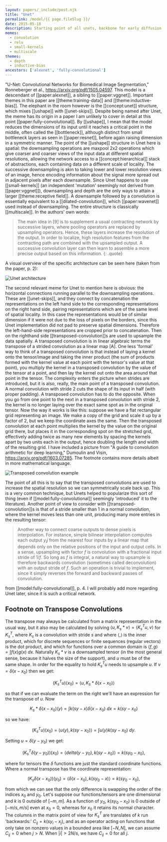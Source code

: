```yaml
---
layout: papers/_include/post.njk
title: "Unet"
permalink: /model/{{ page.fileSlug }}/
date: 2015-05-18
description: Starting point of all unets, backbone for early diffusion models
memes:
  - convolution
  - relu
  - small-kernels
  - multiscale
themes:
  - depth
  - inductive-bias
ancestors: ['alexnet', 'fully-convolutional']
---
```


"U-Net: Convolutional Networks for Biomedical Image Segmentation," Ronneberger et al., https://arxiv.org/pdf/1505.04597. This model is a descendant of [[paper:alexnet]], a sibling to [[paper:vggnet]]. Important themes in this paper are [[theme:training-data]] and [[theme:inductive-bias]]. The elephant in the room however is the [[concept:unet]] structure, which mixes [[ushape]] with [[unet-skips]]. Despite being named after Unet, the meme has its origin in a paper I am unlikely to cover in detail at this point [[paper:fully-convolutional]]. By [[ushape]], I mean that the model reduces the dimensions of its input until it reaches a critical point in the middle, often called the [[bottleneck]], although distinct from small bottleneck layers as seen in [[paper:resnet]], before again raising dimension in a symmetric manner. The point of the [[ushape]] structure in Unet here is spatial: the downsampling operations are maxpool 2x2 operations which give coarser and coarser views of the input data at different spatial resolutions, allowing the network access to a [[concept:hierarchical]] stack of abstractions, each containing data on a different scale of locality. The successive downsampling is akin to taking lower and lower resolution views of an image, hence encoding information about the signal more spread out in adjacent pixels after each downsample. Since Unet happens to use [[small-kernels]] (an independent 'mutation' seemingly not derived from [[paper:vggnet]]), downsampling and depth are the only ways to attain a larger [[theme:receptive field]]. A downsample followed by a convolution is essentially equivalent to a [[dilated-convolution]], which [[paper:wavenet]] used instead of downsampling. The entire structure is classically [[multiscale]]. In the authors' own  words:

> The main idea in [9] is to supplement a usual contracting network by successive layers, where pooling operators are replaced by upsampling operators. Hence, these layers increase the resolution of the output. In order to localize, high resolution features from the contracting path are combined with the upsampled output. A successive convolution layer can then learn to assemble a more precise output based on this information.
{: .quote}

A visual overview of the specific architecture can be seen here (taken from the paper, p. 2):

![Unet architecture](/images/unet-architecture.png)

The second relevant meme for Unet to mention here is obvious: the horizontal connections running parallel to the downsampling operations. These are [[unet-skips]], and they connect by concatenation the representations on the left hand side to the corresponding representations on the right hand side, pairing representations which are of the same level of spatial locality. In this case the representations would be of similar dimension if it were not due to the loss of pixels on the borders, since this Unet implementation did not pad to preserve spatial dimensions. Therefore the left-hand-side representations are cropped prior to concatenation. Then on the righthand side [[transposed-convolution]]s are used to upsample the data spatially. A transposed convolution is in linear algebraic terms the transpose of a strided convolution as a linear map [A]. One less 'formal' way to think of a transposed convolution is that instead of laying a kernel onto the tensor/image and taking the inner product (the sum of products formed with the kernel value at each point with the tensor's value at that point), you multiply the kernel in a transposed convolution by the value of the tensor at a point, and then lay the kernel out onto the area around that point in the tensor. The complexity enters the picture when strides are introduced, but it is also, really, the main point of a transposed convolution. A normal convolution with stride $2$ cuts the shape of its input in half (with proper padding). A transposed convolution has to do the opposite. When you go from one point to the next in a transposed convolution with stride $2$, the kernel is no longer laying over the exact same spot as in the original tensor. Now the way it works is like this: suppose we have a flat rectangular grid representing an image. We make a copy of the grid and scale it up by a factor of $2$, but we keep the coordinate axes the same. Then the transposed convolution at each point multiplies the kernel by the value on the original grid there, but places it in the corresponding spot on the stretched grid, effectively adding twice as many new elements by spacing the kernels apart by two units each in the output, hence doubling the length and width of the resulting grid. I have included a picture from "A guide to convolution arithmetic for deep learning," Dumoulin and Visin, https://arxiv.org/pdf/1603.07285. The footnote contains more details albeit in more mathematical language. 

![Transposed convolution example](/images/transposed-convolution.png)

The point of all this is to say that the transposed convolutions are used to increase the spatial resolution so we can symmetrically scale back up. This is a very common technique, but Unets helped to popularize this sort of thing (even if [[model:fully-convolutional]] seemingly 'introduced' it to the literature). Another point of view to consider with [[transposed-convolution]]s is that of a stride smaller than $1$ in a normal convolution, where the kernel moves less than one unit, producing many more entries in the resulting tensor: 

>Another way to connect coarse outputs to dense pixels is interpolation. For instance, simple bilinear interpolation computes each output $y_ij$ from the nearest four inputs by a linear map that depends only on the relative positions of the input and output cells. In a sense, upsampling with factor $f$ is convolution with a fractional input stride of $1/f$. So long as $f$ is integral, a natural way to upsample is therefore backwards convolution (sometimes called deconvolution) with an output stride of $f$. Such an operation is trivial to implement, since it simply reverses the forward and backward passes of convolution. 

from [[model:fully-convolutional]], p. 4. I will probably add more regarding Unet later, since it is such a critical network.

## Footnote on Transpose Convolutions

The transpose may always be calculated from a matrix representation in the usual way, but it also may be calculated by solving $\langle u, K_s * v \rangle = \langle K_s^T u, v \rangle$ for $K_s^T$, where $K_s$ is a convolution with stride $s$ and where $\langle , \rangle$ is the inner product, which for discrete sequences or finite sequences (regular vectors) is the dot product, and which for functions over a common domain is $\langle f, g \rangle = \int f(x)g(x) \ dx$. Naturally $K_s * v$ is a downsampled tensor (in the most general sense, because it halves the size of the support), and $u$ must be of the same shape. In order for the equality to hold $K_s^T u$ needs to upsample $u$. If $v = \delta(x - x_0)$ then we get: 

$$(K_s^T u)(x_0) = \langle u, K_s * \delta(x-x_0) \rangle$$ 

so that if we can evaluate the term on the right we'll have an expression for the transpose of $u$. Now 

$$K_s * \delta(x-x_0) (y) = \int k(sy - x)\delta(x-x_0) \ dx = k(sy - x_0)$$ 

so we have:

$$(K_s^T u)(x_0) = \langle u(y), k(sy - x_0) \rangle = \int u(y) k(sy - x_0) \ dy. $$

Setting $u = \delta(y-y_0)$ we get:

$$(K_s^T \delta(y-y_0))(x_0) = \langle delta(y-y_0), k(sy - x_0) \rangle = k(sy_0 - x_0), $$

where for tensors the $\delta$ functions are just the standard coordinate functions. Where a normal transpose has the coordinate representation: 

$$(K_s \delta(x-x_0))(y_0) = \langle \delta(x-x_0), k(sy_0 - x) \rangle = k(sy_0 - x_0),$$ 

from which we can see that the only difference is swapping the order of the indices $x_0$ and $y_0$. Let's suppose our functions/tensors are one dimensional and $k$ is $0$ outside of $[-m, m]$. As a function of $y_0$, $k(sy_0 - x_0)$ is $0$ outside of $[-m/s, m/s]$ even at $x_0 = 0$, whereas for $x_0$ it retains its normal character. The columns in the matrix point of view for $K_s^T$ are translates of $k$ run 'backwards:' $C_{ij} = k(sy_i - x_j)$, and as an operator acting on functions that only take on nonzero values in a bounded area like $[-N, N]$, we can assume $C_{ij} = 0$ when $j > N$. When $|i| > 2N/s$, we have $C_{ij} = 0$ for all $j$. 
